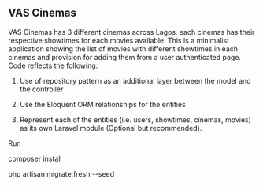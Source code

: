 ## VAS Cinemas
VAS Cinemas has 3 different cinemas across Lagos, each cinemas has their
respective showtimes for each movies available. This is a
minimalist application showing the list of movies with  different
showtimes in each cinemas and provision for adding them from  a user
authenticated page. Code reflects the following:

1. Use of repository pattern as an additional layer between the model 
and the controller

2. Use the Eloquent ORM relationships for the entities

3. Represent each of the entities (i.e. users, showtimes, cinemas, 
movies) as its own Laravel module (Optional but recommended).


Run

composer install

php artisan migrate:fresh --seed